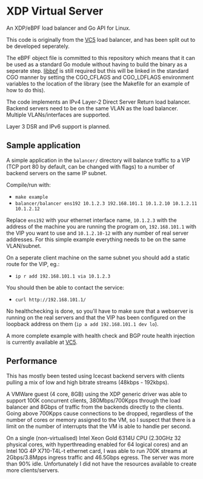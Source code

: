 # XDP Virtual Server

An XDP/eBPF load balancer and Go API for Linux.

This code is originally from the
[VC5](https://github.com/davidcoles/vc5) load balancer, and has been
split out to be developed seperately.

The eBPF object file is committed to this repository which means that
it can be used as a standard Go module without having to build the
binary as a seperate step. [libbpf](https://github.com/libbpf/libbpf)
is still required but this will be linked in the standard CGO manner
by setting the CGO_CFLAGS and CGO_LDFLAGS environment variables to the
location of the library (see the Makefile for an example of how to do
this).

The code implements an IPv4 Layer-2 Direct Server Return load
balancer. Backend servers need to be on the same VLAN as the load
balancer. Multiple VLANs/interfaces are supported.

Layer 3 DSR and IPv6 support is planned.

## Sample application

A simple application in the `balancer/` directory will balance traffic
to a VIP (TCP port 80 by default, can be changed with flags) to a
number of backend servers on the same IP subnet.

Compile/run with:
 
* `make example`
* `balancer/balancer ens192 10.1.2.3 192.168.101.1 10.1.2.10 10.1.2.11 10.1.2.12`

Replace `ens192` with your ethernet interface name, `10.1.2.3` with
the address of the machine you are running the program on,
`192.168.101.1` with the VIP you want to use and `10.1.2.10-12` with
any number of real server addresses. For this simple example
everything needs to be on the same VLAN/subnet.

On a seperate client machine on the same subnet you should add a static route for the VIP, eg.:

* `ip r add 192.168.101.1 via 10.1.2.3`

You should then be able to contact the service:

* `curl http://192.168.101.1/`

No healthchecking is done, so you'll have to make sure that a
webserver is running on the real servers and that the VIP has been
configured on the loopback address on them (`ip a add 192.168.101.1 dev lo`).


A more complete example with health check and BGP route health
injection is currently available at
[VC5](https://github.com/davidcoles/vc5).


## Performance

This has mostly been tested using Icecast backend servers with clients
pulling a mix of low and high bitrate streams (48kbps - 192kbps).

A VMWare guest (4 core, 8GB) using the XDP generic driver was able to
support 100K concurrent clients, 380Mbps/700Kpps through the load
balancer and 8Gbps of traffic from the backends directly to the
clients. Going above 700Kpps cause connections to be dropped,
regardless of the number of cores or memory assigned to the VM, so I
suspect that there is a limit on the number of interrupts that the VM
is able to handle per second.

On a single (non-virtualised) Intel Xeon Gold 6314U CPU (2.30GHz 32
physical cores, with hyperthreading enabled for 64 logical cores) and
an Intel 10G 4P X710-T4L-t ethernet card, I was able to run 700K
streams at 2Gbps/3.8Mpps ingress traffic and 46.5Gbps egress. The
server was more than 90% idle. Unfortunately I did not have the
resources available to create more clients/servers.
